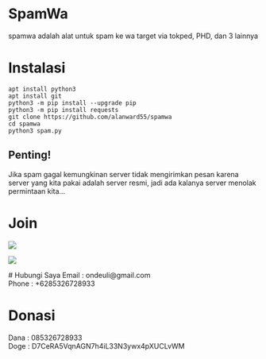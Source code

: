 # SpamWa
spamwa adalah alat untuk spam ke wa target via tokped, PHD, dan 3 lainnya

# Instalasi
```
apt install python3
apt install git
python3 -m pip install --upgrade pip
python3 -m pip install requests
git clone https://github.com/alanward55/spamwa
cd spamwa
python3 spam.py
```
## Penting!
Jika spam gagal kemungkinan server tidak mengirimkan pesan karena server yang kita pakai adalah server resmi, jadi ada kalanya server menolak permintaan kita...


# Join
<p align="left">
<a href="https://github.com/alanward55"><img src="https://img.shields.io/badge/GitHub-Follow%20on%20GitHub-inactive.svg?logo=github"></a>
</p><p align="left">

<p align="left">
<a href="https://t.me/terminalnewbe"><img src="https://img.shields.io/badge/Telegram-Join%20Telegram%20Group-blue.svg?logo=telegram"></a>
</p>
# Hubungi Saya
Email : ondeuli@gmail.com<br>
Phone : +6285326728933

# Donasi
Dana : 085326728933<br>
Doge : D7CeRA5VqnAGN7h4iL33N3ywx4pXUCLvWM
